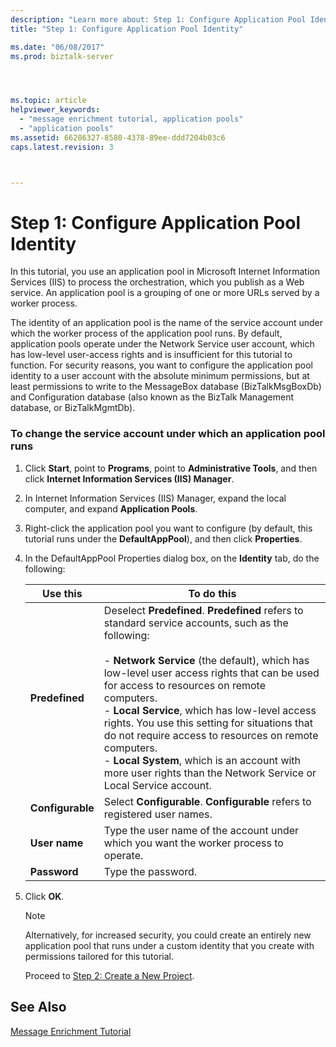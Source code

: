 ```yaml
---
description: "Learn more about: Step 1: Configure Application Pool Identity"
title: "Step 1: Configure Application Pool Identity"

ms.date: "06/08/2017"
ms.prod: biztalk-server




ms.topic: article
helpviewer_keywords: 
  - "message enrichment tutorial, application pools"
  - "application pools"
ms.assetid: 66286327-8580-4378-89ee-ddd7204b03c6
caps.latest.revision: 3



---
```

# Step 1: Configure Application Pool Identity
In this tutorial, you use an application pool in Microsoft Internet Information Services (IIS) to process the orchestration, which you publish as a Web service. An application pool is a grouping of one or more URLs served by a worker process.  

 The identity of an application pool is the name of the service account under which the worker process of the application pool runs. By default, application pools operate under the Network Service user account, which has low-level user-access rights and is insufficient for this tutorial to function. For security reasons, you want to configure the application pool identity to a user account with the absolute minimum permissions, but at least permissions to write to the MessageBox database (BizTalkMsgBoxDb) and Configuration database (also known as the BizTalk Management database, or BizTalkMgmtDb).  

### To change the service account under which an application pool runs  

1. Click **Start**, point to **Programs**, point to **Administrative Tools**, and then click **Internet Information Services (IIS) Manager**.  

2. In Internet Information Services (IIS) Manager, expand the local computer, and expand **Application Pools**.  

3. Right-click the application pool you want to configure (by default, this tutorial runs under the **DefaultAppPool**), and then click **Properties**.  

4. In the DefaultAppPool Properties dialog box, on the **Identity** tab, do the following:  


   |     Use this     |                                                                                                                                                                                                                                                                     To do this                                                                                                                                                                                                                                                                      |
   |------------------|-----------------------------------------------------------------------------------------------------------------------------------------------------------------------------------------------------------------------------------------------------------------------------------------------------------------------------------------------------------------------------------------------------------------------------------------------------------------------------------------------------------------------------------------------------|
   |  **Predefined**  | Deselect **Predefined**. **Predefined** refers to standard service accounts, such as the following:<br /><br /> -   **Network Service** (the default), which has low-level user access rights that can be used for access to resources on remote computers.<br />-   **Local Service**, which has low-level access rights. You use this setting for situations that do not require access to resources on remote computers.<br />-   **Local System**, which is an account with more user rights than the Network Service or Local Service account. |
   | **Configurable** |                                                                                                                                                                                                                                     Select **Configurable**. **Configurable** refers to registered user names.                                                                                                                                                                                                                                      |
   |  **User name**   |                                                                                                                                                                                                                                Type the user name of the account under which you want the worker process to operate.                                                                                                                                                                                                                                |
   |   **Password**   |                                                                                                                                                                                                                                                                 Type the password.                                                                                                                                                                                                                                                                  |


5. Click **OK**.  

   > [!NOTE]
   >  Alternatively, for increased security, you could create an entirely new application pool that runs under a custom identity that you create with permissions tailored for this tutorial.  

   Proceed to [Step 2: Create a New Project](../../adapters-and-accelerators/accelerator-hl7/step-2-create-a-new-project.md).  

## See Also  
 [Message Enrichment Tutorial](../../adapters-and-accelerators/accelerator-hl7/message-enrichment-tutorial.md)

